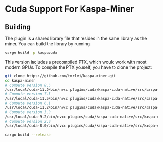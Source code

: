 # Cuda Support For Kaspa-Miner

## Building

The plugin is a shared library file that resides in the same library as the miner. 
You can build the library by running
```sh
cargo build -p kaspacuda
```

This version includes a precompiled PTX, which would work with most modern GPUs. To compile the PTX youself,
you have to clone the project:

```sh
git clone https://github.com/tmrlvi/kaspa-miner.git
cd kaspa-miner
# Compute version 8.6
/usr/local/cuda-11.5/bin/nvcc plugins/cuda/kaspa-cuda-native/src/kaspa-cuda.cu -std=c++11 -O3 --restrict --ptx --gpu-architecture=compute_86 --gpu-code=sm_86 -o plugins/cuda/resources/kaspa-cuda-sm86.ptx -Xptxas -O3 -Xcompiler -O3
# Compute version 7.5
/usr/local/cuda-11.5/bin/nvcc plugins/cuda/kaspa-cuda-native/src/kaspa-cuda.cu -std=c++11 -O3 --restrict --ptx --gpu-architecture=compute_75 --gpu-code=sm_75 -o plugins/cuda/resources/kaspa-cuda-sm75.ptx -Xptxas -O3 -Xcompiler -O3
# Compute version 6.1
/usr/local/cuda-11.2/bin/nvcc plugins/cuda/kaspa-cuda-native/src/kaspa-cuda.cu -std=c++11 -O3 --restrict --ptx --gpu-architecture=compute_61 --gpu-code=sm_61 -o plugins/cuda/resources/kaspa-cuda-sm61.ptx -Xptxas -O3 -Xcompiler -O3
# Compute version 3.0
/usr/local/cuda-9.2/bin/nvcc plugins/cuda/kaspa-cuda-native/src/kaspa-cuda.cu -ccbin=gcc-7 -std=c++11 -O3 --restrict --ptx --gpu-architecture=compute_30 --gpu-code=sm_30 -o plugins/cuda/resources/kaspa-cuda-sm30.ptx
# Compute version 2.0
/usr/local/cuda-8.0/bin/nvcc plugins/cuda/kaspa-cuda-native/src/kaspa-cuda.cu -ccbin=gcc-5 -std=c++11 -O3 --restrict --ptx --gpu-architecture=compute_20 --gpu-code=sm_20 -o plugins/cuda/resources/kaspa-cuda-sm20.ptx
 
cargo build --release
```
